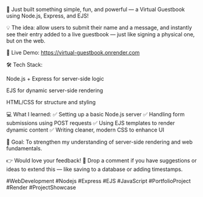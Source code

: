 
🚀 Just built something simple, fun, and powerful — a Virtual Guestbook using Node.js, Express, and EJS!

💡 The idea: allow users to submit their name and a message, and instantly see their entry added to a live guestbook — just like signing a physical one, but on the web.

🔗 Live Demo:
https://virtual-guestbook.onrender.com

🛠️ Tech Stack:

Node.js + Express for server-side logic

EJS for dynamic server-side rendering

HTML/CSS for structure and styling <br>

💻 What I learned:
✅ Setting up a basic Node.js server
✅ Handling form submissions using POST requests
✅ Using EJS templates to render dynamic content
✅ Writing cleaner, modern CSS to enhance UI </br>

🎯 Goal: To strengthen my understanding of server-side rendering and web fundamentals.

👉 Would love your feedback!
💬 Drop a comment if you have suggestions or ideas to extend this — like saving to a database or adding timestamps.

#WebDevelopment #Nodejs #Express #EJS #JavaScript #PortfolioProject #Render #ProjectShowcase
